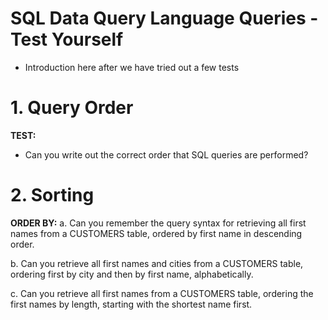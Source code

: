 # SQL Data Query Language Queries - Test Yourself
- Introduction here after we have tried out a few tests

# 1. Query Order
**TEST:**
- Can you write out the correct order that SQL queries are performed?

# 2. Sorting

**ORDER BY:**
a. Can you remember the query syntax for retrieving all first names from a CUSTOMERS table, ordered by first name in descending order.

b. Can you retrieve all first names and cities from a CUSTOMERS table, ordering first by city and then by first name, alphabetically.

c. Can you retrieve all first names from a CUSTOMERS table, ordering the first names by length, starting with the shortest name first.


